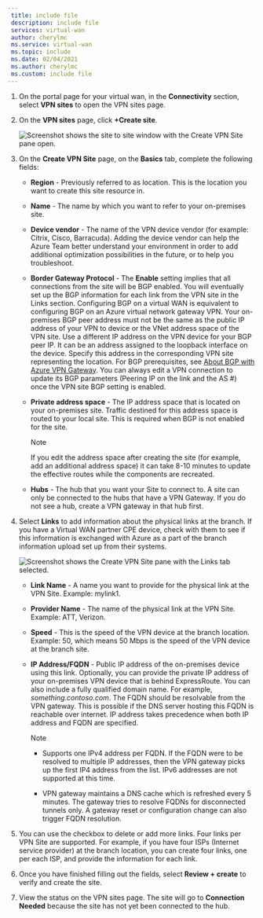 ```yaml
---
 title: include file
 description: include file
 services: virtual-wan
 author: cherylmc
 ms.service: virtual-wan
 ms.topic: include
 ms.date: 02/04/2021
 ms.author: cherylmc
 ms.custom: include file
---
```

1. On the portal page for your virtual wan, in the **Connectivity** section, select **VPN sites** to open the VPN sites page.
2. On the **VPN sites** page, click **+Create site**.

   ![Screenshot shows the site to site window with the Create VPN Site pane open.](./media/virtual-wan-tutorial-site-include/basics.png "Basics")
3. On the **Create VPN Site** page,  on the **Basics** tab, complete the following fields:

    * **Region** - Previously referred to as location. This is the location you want to create this site resource in.
    * **Name** - The name by which you want to refer to your on-premises site.
    * **Device vendor** - The name of the VPN device vendor (for example: Citrix, Cisco, Barracuda). Adding the device vendor can help the Azure Team better understand your environment in order to add additional optimization possibilities in the future, or to help you troubleshoot.
    * **Border Gateway Protocol** - The **Enable** setting implies that all connections from the site will be BGP enabled. You will eventually set up the BGP information for each link from the VPN site in the Links section. Configuring BGP on a virtual WAN is equivalent to configuring BGP on an Azure virtual network gateway VPN. Your on-premises BGP peer address must not be the same as the public IP address of your VPN to device or the VNet address space of the VPN site. Use a different IP address on the VPN device for your BGP peer IP. It can be an address assigned to the loopback interface on the device. Specify this address in the corresponding VPN site representing the location. For BGP prerequisites, see [About BGP with Azure VPN Gateway](../articles/vpn-gateway/vpn-gateway-bgp-overview.md). You can always edit a VPN connection to update its BGP parameters (Peering IP on the link and the AS #) once the VPN site BGP setting is enabled.
    * **Private address space** - The IP address space that is located on your on-premises site. Traffic destined for this address space is routed to your local site. This is required when BGP is not enabled for the site.
    
      >[!NOTE]
      >If you edit the address space after creating the site (for example, add an additional address space) it can take 8-10 minutes to update the effective routes while the components are recreated.
      >
    * **Hubs** - The hub that you want your Site to connect to. A site can only be connected to the hubs that have a VPN Gateway. If you do not see a hub, create a VPN gateway in that hub first.
4. Select **Links** to add information about the physical links at the branch. If you have a Virtual WAN partner CPE device, check with them to see if this information is exchanged with Azure as a part of the branch information upload set up from their systems.

   ![Screenshot shows the Create VPN Site pane with the Links tab selected.](./media/virtual-wan-tutorial-site-include/links.png "Links")

    * **Link Name** - A name you want to provide for the physical link at the VPN Site. Example: mylink1.
    * **Provider Name** - The name of the physical link at the VPN Site. Example: ATT, Verizon.
    * **Speed** - This is the speed of the VPN device at the branch location. Example: 50, which means 50 Mbps is the speed of the VPN device at the branch site.
    * **IP Address/FQDN** - Public IP address of the on-premises device using this link. Optionally, you can provide the private IP address of your on-premises VPN device that is behind ExpressRoute. You can also include a fully qualified domain name. For example, *something.contoso.com*. The FQDN should be resolvable from the VPN gateway. This is possible if the DNS server hosting this FQDN is reachable over internet. IP address takes precedence when both IP address and FQDN are specified.

      >[!NOTE]
      >
      >* Supports one IPv4 address per FQDN. If the FQDN were to be resolved to multiple IP addresses, then the VPN gateway picks up the first IP4 address from the list. IPv6 addresses are not supported at this time.
      >
      >* VPN gateway maintains a DNS cache which is refreshed every 5 minutes. The gateway tries to resolve FQDNs for disconnected tunnels only. A gateway reset or configuration change can also trigger FQDN resolution.
      >
5. You can use the checkbox to delete or add more links. Four links per VPN Site are supported. For example, if you have four ISPs (Internet service provider) at the branch location, you can create four links, one per each ISP, and provide the information for each link.
6. Once you have finished filling out the fields, select **Review + create** to verify and create the site.
7. View the status on the VPN sites page. The site will go to **Connection Needed** because the site has not yet been connected to the hub.
